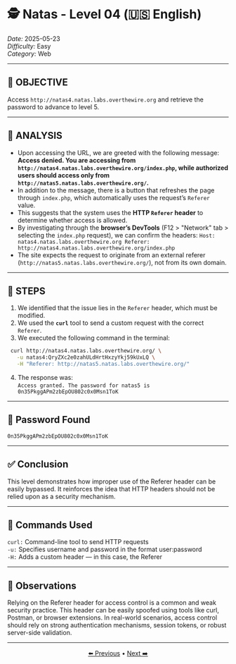# 🕵️ Natas - Level 04 (🇺🇸 English)  
*Date:* 2025-05-23  
*Difficulty:* Easy  
*Category:* Web

---

## 🎯 OBJECTIVE

Access `http://natas4.natas.labs.overthewire.org` and retrieve the password to advance to level 5.

---

## 🔎 ANALYSIS

- Upon accessing the URL, we are greeted with the following message:  
  **Access denied. You are accessing from `http://natas4.natas.labs.overthewire.org/index.php`, while authorized users should access only from `http://natas5.natas.labs.overthewire.org/`.**
- In addition to the message, there is a button that refreshes the page through `index.php`, which automatically uses the request’s `Referer` value.
- This suggests that the system uses the **HTTP `Referer` header** to determine whether access is allowed.
- By investigating through the **browser’s DevTools** (F12 > "Network" tab > selecting the `index.php` request), we can confirm the headers:
`Host: natas4.natas.labs.overthewire.org
Referer: http://natas4.natas.labs.overthewire.org/index.php`
- The site expects the request to originate from an external referer (`http://natas5.natas.labs.overthewire.org/`), not from its own domain.

---

## 🧱 STEPS

1. We identified that the issue lies in the `Referer` header, which must be modified.
2. We used the **`curl`** tool to send a custom request with the correct `Referer`.
3. We executed the following command in the terminal:
```bash
 curl http://natas4.natas.labs.overthewire.org/ \
   -u natas4:QryZXc2e0zahULdHrtHxzyYkj59kUxLQ \
   -H "Referer: http://natas5.natas.labs.overthewire.org/"
```
4. The response was:  
`Access granted. The password for natas5 is 0n35PkggAPm2zbEpOU802c0x0Msn1ToK`

---

## 🔑 Password Found

```
0n35PkggAPm2zbEpOU802c0x0Msn1ToK
```

---

## ✅ Conclusion

This level demonstrates how improper use of the Referer header can be easily bypassed.
It reinforces the idea that HTTP headers should not be relied upon as a security mechanism.

---

## 🧪 Commands Used

`curl:` Command-line tool to send HTTP requests   
`-u:` Specifies username and password in the format user:password   
`-H:` Adds a custom header — in this case, the Referer  

---

## 🧠 Observations

Relying on the Referer header for access control is a common and weak security practice.
This header can be easily spoofed using tools like curl, Postman, or browser extensions.
In real-world scenarios, access control should rely on strong authentication mechanisms, session tokens, or robust server-side validation.

---

<p align="center"> <a href="../Natas03/Readme.md">⬅️ Previous</a> • <a href="../Natas05/Readme.md">Next ➡️</a> </p>
